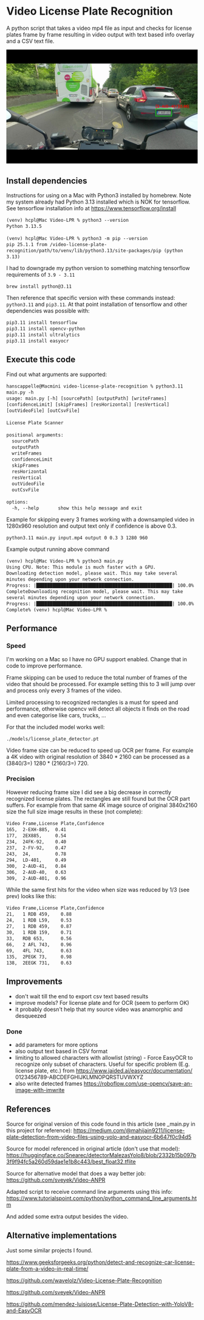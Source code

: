 # Video License Plate Recognition

A python script that takes a video mp4 file as input and checks for license plates frame by frame
resulting in video output with text based info overlay and a CSV text file. 

<img src="https://github.com/hanscappelle/video-license-plate-recognition/blob/main/frame-309.JPG"/>

## Install dependencies

Instructions for using on a Mac with Python3 installed by homebrew. 
Note my system already had Python 3.13 installed which is NOK for tensorflow.
See tensorflow installation info at https://www.tensorflow.org/install

```
(venv) hcpl@Mac Video-LPR % python3 --version
Python 3.13.5

(venv) hcpl@Mac Video-LPR % python3 -m pip --version
pip 25.1.1 from /video-license-plate-recognition/path/to/venv/lib/python3.13/site-packages/pip (python 3.13)
```

I had to downgrade my python version to something matching tensorflow requirements of `3.9 - 3.11`

```
brew install python@3.11
```

Then reference that specific version with these commands instead: `python3.11` and `pip3.11`. 
At that point installation of tensorflow and other dependencies was possible with:

```
pip3.11 install tensorflow
pip3.11 install opencv-python
pip3.11 install ultralytics
pip3.11 install easyocr
```

## Execute this code

Find out what arguments are supported:

```
hanscappelle@Macmini video-license-plate-recognition % python3.11 main.py -h                                
usage: main.py [-h] [sourcePath] [outputPath] [writeFrames] [confidenceLimit] [skipFrames] [resHorizontal] [resVertical] [outVideoFile] [outCsvFile]

License Plate Scanner

positional arguments:
  sourcePath
  outputPath
  writeFrames
  confidenceLimit
  skipFrames
  resHorizontal
  resVertical
  outVideoFile
  outCsvFile

options:
  -h, --help       show this help message and exit

```

Example for skipping every 3 frames working with a downsampled video in 1280x960 resolution 
and output text only if confidence is above 0.3.

```
python3.11 main.py input.mp4 output 0 0.3 3 1280 960
```

Example output running above command

```
(venv) hcpl@Mac Video-LPR % python3 main.py         
Using CPU. Note: This module is much faster with a GPU.
Downloading detection model, please wait. This may take several minutes depending upon your network connection.
Progress: |██████████████████████████████████████████████████| 100.0% CompleteDownloading recognition model, please wait. This may take several minutes depending upon your network connection.
Progress: |██████████████████████████████████████████████████| 100.0% Complete% (venv) hcpl@Mac Video-LPR % 
```

## Performance

### Speed

I'm working on a Mac so I have no GPU support enabled. Change that in code to improve performance. 

Frame skipping can be used to reduce the total number of frames of the video that should be processed. 
For example setting this to 3 will jump over and process only every 3 frames of the video.

Limited processing to recognized rectangles is a must for speed and performance, otherwise opencv
will detect all objects it finds on the road and even categorise like cars, trucks, ...

For that the included model works well:
```
./models/license_plate_detector.pt
```

Video frame size can be reduced to speed up OCR per frame. For example a 4K video with original
resolution of 3840 * 2160 can be processed as a (3840/3=) 1280 * (2160/3=) 720.

### Precision

However reducing frame size I did see a big decrease in correctly recognized license plates. The 
rectangles are still found but the OCR part suffers. For example from that same 4K image source
of original 3840x2160 size the full size image results in these (not complete):

```
Video Frame,License Plate,Confidence
165,  2-EXH-885,  0.41
177,  2EX885,     0.54
234,  24FK-92,    0.40
237,  2-FV-92,    0.47
243,  24,         0.78
294,  LD-401,     0.49
300,  2-AUD-41,   0.84
306,  2-AUD-40,   0.63
309,  2-AUD-401,  0.96
```

While the same first hits for the video when size was reduced by 1/3 (see prev) looks like this:

```
Video Frame,License Plate,Confidence
21,   1 RDB 459,    0.88
24,   1 RDB L59,    0.53
27,   1 RDB 459,    0.87
30,   1 RDB 159,    0.71
33,   RDB 653,      0.56
66,   2 AFL 743,    0.96
69,   4FL 743,      0.63
135,  2PEGK 73,     0.98
138,  2EEGK 731,    0.63
```

## Improvements

* don't wait till the end to export csv text based results
* improve models? For license plate and for OCR (seem to perform OK)
* it probably doesn't help that my source video was anamorphic and desqueezed

### Done

* add parameters for more options
* also output text based in CSV format
* limiting to allowed characters with
  allowlist (string) - Force EasyOCR to recognize only subset of characters. Useful for specific problem (E.g. license plate, etc.)
  from https://www.jaided.ai/easyocr/documentation/
  0123456789-ABCDEFGHIJKLMNOPQRSTUVWXYZ
* also write detected frames https://roboflow.com/use-opencv/save-an-image-with-imwrite

## References

Source for original version of this code found in this article (see _main.py in this project for reference): 
https://medium.com/@mahijain9211/license-plate-detection-from-video-files-using-yolo-and-easyocr-6b647f0c94d5

Source for model referenced in original article (don't use that model): 
https://huggingface.co/Snearec/detectorMalezasYolo8/blob/2332b15b097b3f9f94fc5a260d59dae1e1b8c443/best_float32.tflite

Source for alternative model that does a way better job: 
https://github.com/sveyek/Video-ANPR

Adapted script to receive command line arguments using this info:
https://www.tutorialspoint.com/python/python_command_line_arguments.htm

And added some extra output besides the video.

## Alternative implementations

Just some similar projects I found. 

https://www.geeksforgeeks.org/python/detect-and-recognize-car-license-plate-from-a-video-in-real-time/

https://github.com/wavelolz/Video-License-Plate-Recognition

https://github.com/sveyek/Video-ANPR

https://github.com/mendez-luisjose/License-Plate-Detection-with-YoloV8-and-EasyOCR

